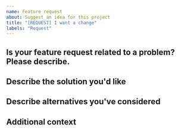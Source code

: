 ```yaml
---
name: Feature request
about: Suggest an idea for this project
title: "[REQUEST] I want a change"
labels: "Request"
---
```

<!-- Write **BELOW** The Headers and **ABOVE** The comments else it may not be viewable -->

## Is your feature request related to a problem? Please describe. 

<!-- A clear and concise description of what the problem is. Ex. I'm always frustrated when [...] -->

## Describe the solution you'd like

<!-- A clear and concise description of what you want to happen. -->

## Describe alternatives you've considered

<!-- A clear and concise description of any alternative solutions or features you've considered. -->

## Additional context

<!-- Add any other context or screenshots about the feature request here. -->
